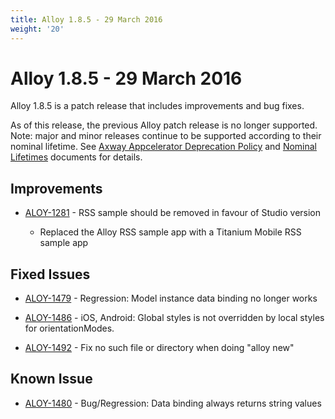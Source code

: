 ```yaml
---
title: Alloy 1.8.5 - 29 March 2016
weight: '20'
---
```


# Alloy 1.8.5 - 29 March 2016

Alloy 1.8.5 is a patch release that includes improvements and bug fixes.

As of this release, the previous Alloy patch release is no longer supported. Note: major and minor releases continue to be supported according to their nominal lifetime. See [Axway Appcelerator Deprecation Policy](/guide/AMPLIFY_Appcelerator_Services_Overview/Axway_Appcelerator_Deprecation_Policy/) and [Nominal Lifetimes](/guide/AMPLIFY_Appcelerator_Services_Overview/Axway_Appcelerator_Product_Lifecycle/#nominal-lifetimes) documents for details.

## Improvements

* [ALOY-1281](https://jira.appcelerator.org/browse/ALOY-1281) - RSS sample should be removed in favour of Studio version

    * Replaced the Alloy RSS sample app with a Titanium Mobile RSS sample app

## Fixed Issues

* [ALOY-1479](https://jira.appcelerator.org/browse/ALOY-1479) - Regression: Model instance data binding no longer works

* [ALOY-1486](https://jira.appcelerator.org/browse/ALOY-1486) - iOS, Android: Global styles is not overridden by local styles for orientationModes.

* [ALOY-1492](https://jira.appcelerator.org/browse/ALOY-1492) - Fix no such file or directory when doing "alloy new"

## Known Issue

* [ALOY-1480](https://jira.appcelerator.org/browse/ALOY-1480) - Bug/Regression: Data binding always returns string values
